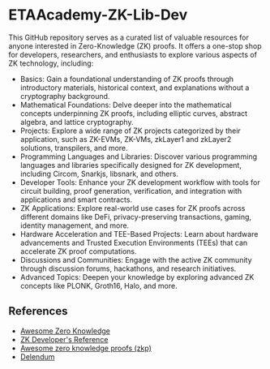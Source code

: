 # ETAAcademy-ZK-Lib-Dev

This GitHub repository serves as a curated list of valuable resources for anyone interested in Zero-Knowledge (ZK) proofs. It offers a one-stop shop for developers, researchers, and enthusiasts to explore various aspects of ZK technology, including:

- Basics: Gain a foundational understanding of ZK proofs through introductory materials, historical context, and explanations without a cryptography background.
- Mathematical Foundations: Delve deeper into the mathematical concepts underpinning ZK proofs, including elliptic curves, abstract algebra, and lattice cryptography.
- Projects: Explore a wide range of ZK projects categorized by their application, such as ZK-EVMs, ZK-VMs, zkLayer1 and zkLayer2 solutions, transpilers, and more.
- Programming Languages and Libraries: Discover various programming languages and libraries specifically designed for ZK development, including Circom, Snarkjs, libsnark, and others.
- Developer Tools: Enhance your ZK development workflow with tools for circuit building, proof generation, verification, and integration with applications and smart contracts.
- ZK Applications: Explore real-world use cases for ZK proofs across different domains like DeFi, privacy-preserving transactions, gaming, identity management, and more.
- Hardware Acceleration and TEE-Based Projects: Learn about hardware advancements and Trusted Execution Environments (TEEs) that can accelerate ZK proof computations.
- Discussions and Communities: Engage with the active ZK community through discussion forums, hackathons, and research initiatives.
- Advanced Topics: Deepen your knowledge by exploring advanced ZK concepts like PLONK, Groth16, Halo, and more.

## References

- [Awesome Zero Knowledge]([https://github.com/matter-labs/awesome-zero-knowledge-proofs](https://github.com/ventali/awesome-zk/tree/main))
- [ZK Developer's Reference](https://www.zkoss.org/wiki/ZK_Developer%27s_Reference/Overture/Extensions)
- [Awesome zero knowledge proofs (zkp)](https://github.com/matter-labs/awesome-zero-knowledge-proofs)
- [Delendum](https://github.com/delendum-xyz)

